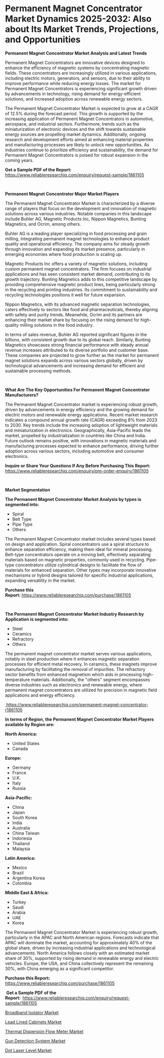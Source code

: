 <p><h1>Permanent Magnet Concentrator Market Dynamics 2025-2032: Also about Its Market Trends, Projections, and Opportunities</h1></p><p><strong>Permanent Magnet Concentrator Market Analysis and Latest Trends</strong></p>
<p><p>Permanent Magnet Concentrators are innovative devices designed to enhance the efficiency of magnetic systems by concentrating magnetic fields. These concentrators are increasingly utilized in various applications, including electric motors, generators, and sensors, due to their ability to improve performance while reducing energy losses. The market for Permanent Magnet Concentrators is experiencing significant growth driven by advancements in technology, rising demand for energy-efficient solutions, and increased adoption across renewable energy sectors.</p><p>The Permanent Magnet Concentrator Market is expected to grow at a CAGR of 12.5% during the forecast period. This growth is supported by the increasing application of Permanent Magnet Concentrators in automotive, aerospace, and industrial sectors. Furthermore, trends such as the miniaturization of electronic devices and the shift towards sustainable energy sources are propelling market dynamics. Additionally, ongoing research and development efforts aimed at enhancing material properties and manufacturing processes are likely to unlock new opportunities. As industries continue to prioritize efficiency and sustainability, the demand for Permanent Magnet Concentrators is poised for robust expansion in the coming years.</p></p>
<p><strong>Get a Sample PDF of the Report:&nbsp;</strong> <a href="https://www.reliableresearchiq.com/enquiry/request-sample/1861105?utm_campaign=1140&utm_medium=2&utm_source=Github&utm_content=ia&utm_term=28022025&utm_id=permanent-magnet-concentrator">https://www.reliableresearchiq.com/enquiry/request-sample/1861105</a></p>
<p>&nbsp;</p>
<p><strong>Permanent Magnet Concentrator Major Market Players</strong></p>
<p><p>The Permanent Magnet Concentrator Market is characterized by a diverse range of players that focus on the development and innovation of magnetic solutions across various industries. Notable companies in this landscape include Buhler AG, Magnetic Products Inc, Nippon Magnetics, Bunting Magnetics, and Ocrim, among others.</p><p>Buhler AG is a leading player specializing in food processing and grain milling, integrating permanent magnet technologies to enhance product quality and operational efficiency. The company aims for steady growth through innovation and expanding its market presence, particularly in emerging economies where food production is scaling up.</p><p>Magnetic Products Inc offers a variety of magnetic solutions, including custom permanent magnet concentrators. The firm focuses on industrial applications and has seen consistent market demand, contributing to its growth trajectory. Bunting Magnetics adds to this competitive landscape by providing comprehensive magnetic product lines, being particularly strong in the recycling and printing industries. Its commitment to sustainability and recycling technologies positions it well for future expansion.</p><p>Nippon Magnetics, with its advanced magnetic separation technologies, caters effectively to sectors like food and pharmaceuticals, thereby aligning with safety and purity trends. Meanwhile, Ocrim and its partners are enhancing their market share by focusing on the rising demand for high-quality milling solutions in the food industry.</p><p>In terms of sales revenue, Buhler AG reported significant figures in the billions, with consistent growth due to its global reach. Similarly, Bunting Magnetics showcases strong financial performance with steady annual revenue increases attributed to its diverse portfolio and customer base. These companies are projected to grow further as the market for permanent magnet solutions expands across various sectors globally, driven by technological advancements and increasing demand for efficient and sustainable processing methods.</p></p>
<p>&nbsp;</p>
<p><strong>What Are The Key Opportunities For Permanent Magnet Concentrator Manufacturers?</strong></p>
<p><p>The Permanent Magnet Concentrator market is experiencing robust growth, driven by advancements in energy efficiency and the growing demand for electric motors and renewable energy applications. Recent market research indicates a compound annual growth rate (CAGR) exceeding 8% from 2023 to 2030. Key trends include the increasing adoption of lightweight materials and miniaturization in electronics. Geographically, Asia-Pacific leads the market, propelled by industrialization in countries like China and India. Future outlook remains positive, with innovations in magnetic materials and manufacturing processes expected to enhance performance, driving further adoption across various sectors, including automotive and consumer electronics.</p></p>
<p><strong>Inquire or Share Your Questions If Any Before Purchasing This Report:</strong> <a href="https://www.reliableresearchiq.com/enquiry/pre-order-enquiry/1861105?utm_campaign=1140&utm_medium=2&utm_source=Github&utm_content=ia&utm_term=28022025&utm_id=permanent-magnet-concentrator">https://www.reliableresearchiq.com/enquiry/pre-order-enquiry/1861105</a></p>
<p>&nbsp;</p>
<p><strong>Market Segmentation</strong></p>
<p><strong>The Permanent Magnet Concentrator Market Analysis by types is segmented into:</strong></p>
<p><ul><li>Spiral</li><li>Belt Type</li><li>Pipe Type</li><li>Others</li></ul></p>
<p><p>The Permanent Magnet Concentrator market includes several types based on design and application. Spiral concentrators use a spiral structure to enhance separation efficiency, making them ideal for mineral processing. Belt-type concentrators operate on a moving belt, effectively separating materials based on magnetic properties, commonly used in recycling. Pipe-type concentrators utilize cylindrical designs to facilitate the flow of materials for enhanced separation. Other types may incorporate innovative mechanisms or hybrid designs tailored for specific industrial applications, expanding versatility in the market.</p></p>
<p><strong>Purchase this Report:&nbsp;</strong><a href="https://www.reliableresearchiq.com/purchase/1861105?utm_campaign=1140&utm_medium=2&utm_source=Github&utm_content=ia&utm_term=28022025&utm_id=permanent-magnet-concentrator">https://www.reliableresearchiq.com/purchase/1861105</a></p>
<p>&nbsp;</p>
<p><strong>The Permanent Magnet Concentrator Market Industry Research by Application is segmented into:</strong></p>
<p><ul><li>Steel</li><li>Ceramics</li><li>Refractory</li><li>Others</li></ul></p>
<p><p>The permanent magnet concentrator market serves various applications, notably in steel production where it enhances magnetic separation processes for efficient metal recovery. In ceramics, these magnets improve manufacturing by facilitating the removal of impurities. The refractory sector benefits from enhanced magnetism which aids in processing high-temperature materials. Additionally, the "others" segment encompasses diverse industries such as electronics and renewable energy, where permanent magnet concentrators are utilized for precision in magnetic field applications and energy efficiency.</p></p>
<p><a href="https://www.reliableresearchiq.com/permanent-magnet-concentrator-r1861105?utm_campaign=1140&utm_medium=2&utm_source=Github&utm_content=ia&utm_term=28022025&utm_id=permanent-magnet-concentrator">&nbsp;https://www.reliableresearchiq.com/permanent-magnet-concentrator-r1861105</a></p>
<p><strong>In terms of Region, the Permanent Magnet Concentrator Market Players available by Region are:</strong></p>
<p>
    <p> <strong> North America: </strong>
        <ul>
            <li>United States</li>
            <li>Canada</li>
        </ul>
        </p> 
    <p> <strong> Europe: </strong>
        <ul>
            <li>Germany</li>
            <li>France</li>
            <li>U.K.</li>
            <li>Italy</li>
            <li>Russia</li>
        </ul>
        </p> 
    <p> <strong> Asia-Pacific: </strong>
        <ul>
            <li>China</li>
            <li>Japan</li>
            <li>South Korea</li>
            <li>India</li>
            <li>Australia</li>
            <li>China Taiwan</li>
            <li>Indonesia</li>
            <li>Thailand</li>
            <li>Malaysia</li>
        </ul>
        </p> 
    <p> <strong> Latin America: </strong>
        <ul>
            <li>Mexico</li>
            <li>Brazil</li>
            <li>Argentina Korea</li>
            <li>Colombia</li>
        </ul>
        </p> 
    <p> <strong> Middle East & Africa: </strong>
        <ul>
            <li>Turkey</li>
            <li>Saudi</li>
            <li>Arabia</li>
            <li>UAE</li>
            <li>Korea</li>
        </ul>
    </p>
    </p>
<p><p>The Permanent Magnet Concentrator Market is experiencing robust growth, particularly in the APAC and North American regions. Forecasts indicate that APAC will dominate the market, accounting for approximately 40% of the global share, driven by increasing industrial applications and technological advancements. North America follows closely with an estimated market share of 30%, supported by rising demand in renewable energy and electric vehicles. Europe, the USA, and China collectively represent the remaining 30%, with China emerging as a significant competitor.</p></p>
<p><strong>Purchase this Report: </strong><a href="https://www.reliableresearchiq.com/purchase/1861105?utm_campaign=1140&utm_medium=2&utm_source=Github&utm_content=ia&utm_term=28022025&utm_id=permanent-magnet-concentrator">https://www.reliableresearchiq.com/purchase/1861105</a></p>
<p>&nbsp;<strong>Get a Sample PDF of the Report:&nbsp;&nbsp;</strong><a href="https://www.reliableresearchiq.com/enquiry/request-sample/1861105?utm_campaign=1140&utm_medium=2&utm_source=Github&utm_content=ia&utm_term=28022025&utm_id=permanent-magnet-concentrator">https://www.reliableresearchiq.com/enquiry/request-sample/1861105</a></p>
<p><strong></strong></p>
<p><p><a href="https://github.com/organophelia8282/Market-Research-Report-List-1/blob/main/broadband-isolator-market.md?utm_campaign=1140&utm_medium=2&utm_source=Github&utm_content=ia&utm_term=28022025&utm_id=permanent-magnet-concentrator">Broadband Isolator Market</a></p><p><a href="https://github.com/vilolakoreni/Market-Research-Report-List-1/blob/main/lead-lined-cabinets-market.md?utm_campaign=1140&utm_medium=2&utm_source=Github&utm_content=ia&utm_term=28022025&utm_id=permanent-magnet-concentrator">Lead Lined Cabinets Market</a></p><p><a href="https://github.com/paljuhubeyde/Market-Research-Report-List-1/blob/main/thermal-dispersion-flow-meter-market.md?utm_campaign=1140&utm_medium=2&utm_source=Github&utm_content=ia&utm_term=28022025&utm_id=permanent-magnet-concentrator">Thermal Dispersion Flow Meter Market</a></p><p><a href="https://github.com/ulyssacrayne00231/Market-Research-Report-List-1/blob/main/gun-detection-system-market.md?utm_campaign=1140&utm_medium=2&utm_source=Github&utm_content=ia&utm_term=28022025&utm_id=permanent-magnet-concentrator">Gun Detection System Market</a></p><p><a href="https://github.com/danikabiele541/Market-Research-Report-List-1/blob/main/dot-laser-level-market.md?utm_campaign=1140&utm_medium=2&utm_source=Github&utm_content=ia&utm_term=28022025&utm_id=permanent-magnet-concentrator">Dot Laser Level Market</a></p></p>